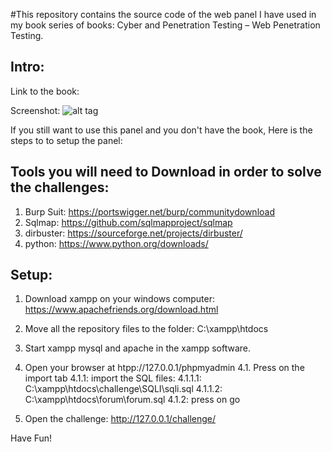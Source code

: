 #This repository contains the source code of the web panel I have used in my book series of books: Cyber and Penetration Testing – Web Penetration Testing.

Intro:
---------------

Link to the book: <!-- WILL BE UPDATED ONCE PUBLISHED !-->

Screenshot:
![alt tag](https://raw.githubusercontent.com/romanzaikin/Owasp-TOP-10-Training-Panel/blob/master/panel.PNG)

If you still want to use this panel and you don't have the book, Here is the steps to to setup the panel:

Tools you will need to Download in order to solve the challenges:
-----------------
1. Burp Suit: https://portswigger.net/burp/communitydownload
2. Sqlmap:	https://github.com/sqlmapproject/sqlmap
3. dirbuster: https://sourceforge.net/projects/dirbuster/
4. python: https://www.python.org/downloads/


Setup:
-----------------
1. Download xampp on your windows computer: https://www.apachefriends.org/download.html
2. Move all the repository files to the folder: C:\xampp\htdocs
3. Start xampp mysql and apache in the xampp software.
4. Open your browser at htpp://127.0.0.1/phpmyadmin
4.1. Press on the import tab
4.1.1: import the SQL files:
4.1.1.1: C:\xampp\htdocs\challenge\SQLI\sqli.sql
4.1.1.2: C:\xampp\htdocs\forum\forum.sql
4.1.2: press on go

5. Open the challenge: http://127.0.0.1/challenge/

Have Fun!